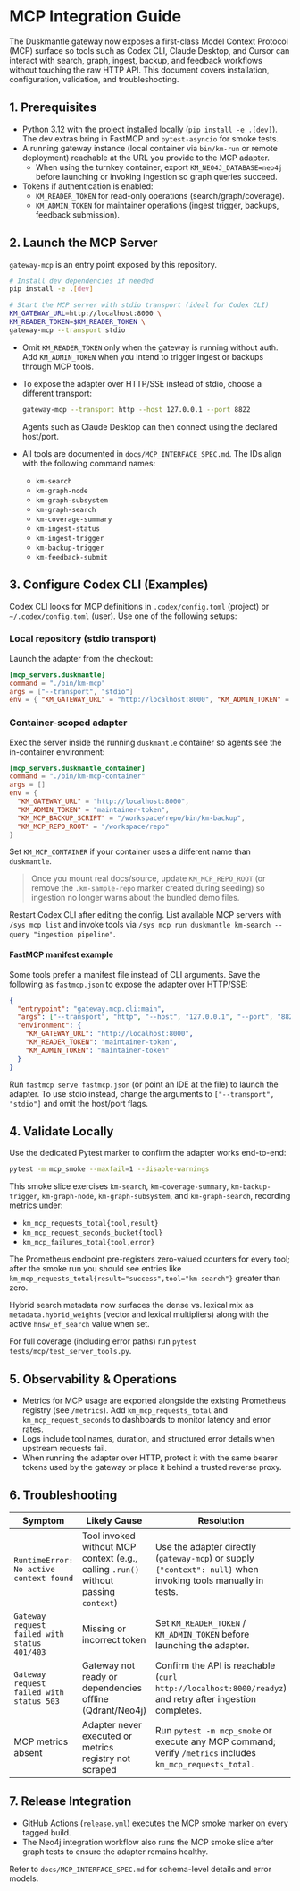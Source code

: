 # MCP Integration Guide

The Duskmantle gateway now exposes a first-class Model Context Protocol (MCP) surface so tools such as Codex CLI, Claude Desktop, and Cursor can interact with search, graph, ingest, backup, and feedback workflows without touching the raw HTTP API. This document covers installation, configuration, validation, and troubleshooting.

## 1. Prerequisites

- Python 3.12 with the project installed locally (`pip install -e .[dev]`). The dev extras bring in FastMCP and `pytest-asyncio` for smoke tests.
- A running gateway instance (local container via `bin/km-run` or remote deployment) reachable at the URL you provide to the MCP adapter.
  - When using the turnkey container, export `KM_NEO4J_DATABASE=neo4j` before launching or invoking ingestion so graph queries succeed.
- Tokens if authentication is enabled:
  - `KM_READER_TOKEN` for read-only operations (search/graph/coverage).
  - `KM_ADMIN_TOKEN` for maintainer operations (ingest trigger, backups, feedback submission).

## 2. Launch the MCP Server

`gateway-mcp` is an entry point exposed by this repository.

```bash
# Install dev dependencies if needed
pip install -e .[dev]

# Start the MCP server with stdio transport (ideal for Codex CLI)
KM_GATEWAY_URL=http://localhost:8000 \
KM_READER_TOKEN=$KM_READER_TOKEN \
gateway-mcp --transport stdio
```

- Omit `KM_READER_TOKEN` only when the gateway is running without auth. Add `KM_ADMIN_TOKEN` when you intend to trigger ingest or backups through MCP tools.
- To expose the adapter over HTTP/SSE instead of stdio, choose a different transport:

  ```bash
  gateway-mcp --transport http --host 127.0.0.1 --port 8822
  ```

  Agents such as Claude Desktop can then connect using the declared host/port.
- All tools are documented in `docs/MCP_INTERFACE_SPEC.md`. The IDs align with the following command names:
  - `km-search`
  - `km-graph-node`
  - `km-graph-subsystem`
  - `km-graph-search`
  - `km-coverage-summary`
  - `km-ingest-status`
  - `km-ingest-trigger`
  - `km-backup-trigger`
  - `km-feedback-submit`

## 3. Configure Codex CLI (Examples)

Codex CLI looks for MCP definitions in `.codex/config.toml` (project) or `~/.codex/config.toml` (user). Use one of the following setups:

### Local repository (stdio transport)

Launch the adapter from the checkout:

```toml
[mcp_servers.duskmantle]
command = "./bin/km-mcp"
args = ["--transport", "stdio"]
env = { "KM_GATEWAY_URL" = "http://localhost:8000", "KM_ADMIN_TOKEN" = "maintainer-token" }
```

### Container-scoped adapter

Exec the server inside the running `duskmantle` container so agents see the in-container environment:

```toml
[mcp_servers.duskmantle_container]
command = "./bin/km-mcp-container"
args = []
env = {
  "KM_GATEWAY_URL" = "http://localhost:8000",
  "KM_ADMIN_TOKEN" = "maintainer-token",
  "KM_MCP_BACKUP_SCRIPT" = "/workspace/repo/bin/km-backup",
  "KM_MCP_REPO_ROOT" = "/workspace/repo"
}
```

Set `KM_MCP_CONTAINER` if your container uses a different name than `duskmantle`.

> Once you mount real docs/source, update `KM_MCP_REPO_ROOT` (or remove the
> `.km-sample-repo` marker created during seeding) so ingestion no longer warns
> about the bundled demo files.

Restart Codex CLI after editing the config. List available MCP servers with `/sys mcp list` and invoke tools via `/sys mcp run duskmantle km-search --query "ingestion pipeline"`.

#### FastMCP manifest example

Some tools prefer a manifest file instead of CLI arguments. Save the following as `fastmcp.json` to expose the adapter over HTTP/SSE:

```json
{
  "entrypoint": "gateway.mcp.cli:main",
  "args": ["--transport", "http", "--host", "127.0.0.1", "--port", "8822"],
  "environment": {
    "KM_GATEWAY_URL": "http://localhost:8000",
    "KM_READER_TOKEN": "maintainer-token",
    "KM_ADMIN_TOKEN": "maintainer-token"
  }
}
```

Run `fastmcp serve fastmcp.json` (or point an IDE at the file) to launch the adapter. To use stdio instead, change the arguments to `["--transport", "stdio"]` and omit the host/port flags.

## 4. Validate Locally

Use the dedicated Pytest marker to confirm the adapter works end-to-end:

```bash
pytest -m mcp_smoke --maxfail=1 --disable-warnings
```

This smoke slice exercises `km-search`, `km-coverage-summary`, `km-backup-trigger`, `km-graph-node`, `km-graph-subsystem`, and `km-graph-search`, recording metrics under:

- `km_mcp_requests_total{tool,result}`
- `km_mcp_request_seconds_bucket{tool}`
- `km_mcp_failures_total{tool,error}`

The Prometheus endpoint pre-registers zero-valued counters for every tool; after the smoke run you should see entries like `km_mcp_requests_total{result="success",tool="km-search"}` greater than zero.

Hybrid search metadata now surfaces the dense vs. lexical mix as `metadata.hybrid_weights` (vector and lexical multipliers) along with the active `hnsw_ef_search` value when set.

For full coverage (including error paths) run `pytest tests/mcp/test_server_tools.py`.

## 5. Observability & Operations

- Metrics for MCP usage are exported alongside the existing Prometheus registry (see `/metrics`). Add `km_mcp_requests_total` and `km_mcp_request_seconds` to dashboards to monitor latency and error rates.
- Logs include tool names, duration, and structured error details when upstream requests fail.
- When running the adapter over HTTP, protect it with the same bearer tokens used by the gateway or place it behind a trusted reverse proxy.

## 6. Troubleshooting

| Symptom | Likely Cause | Resolution |
| --- | --- | --- |
| `RuntimeError: No active context found` | Tool invoked without MCP context (e.g., calling `.run()` without passing `context`) | Use the adapter directly (`gateway-mcp`) or supply `{"context": null}` when invoking tools manually in tests. |
| `Gateway request failed with status 401/403` | Missing or incorrect token | Set `KM_READER_TOKEN` / `KM_ADMIN_TOKEN` before launching the adapter. |
| `Gateway request failed with status 503` | Gateway not ready or dependencies offline (Qdrant/Neo4j) | Confirm the API is reachable (`curl http://localhost:8000/readyz`) and retry after ingestion completes. |
| MCP metrics absent | Adapter never executed or metrics registry not scraped | Run `pytest -m mcp_smoke` or execute any MCP command; verify `/metrics` includes `km_mcp_requests_total`. |

## 7. Release Integration

- GitHub Actions (`release.yml`) executes the MCP smoke marker on every tagged build.
- The Neo4j integration workflow also runs the MCP smoke slice after graph tests to ensure the adapter remains healthy.

Refer to `docs/MCP_INTERFACE_SPEC.md` for schema-level details and error models.
